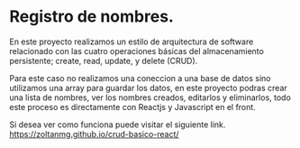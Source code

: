 # Registro de nombres.

En este proyecto realizamos un estilo de arquitectura de software relacionado con las cuatro operaciones básicas del almacenamiento persistente; create, read, update, y delete (CRUD).

Para este caso no realizamos una coneccion a una base de datos sino utilizamos una array para guardar los datos, en este proyecto podras crear una lista de nombres, ver los nombres creados, editarlos y eliminarlos, todo este proceso es directamente con Reactjs y Javascript en el front.

Si desea ver como funciona puede visitar el siguiente link.
https://zoltanmg.github.io/crud-basico-react/
